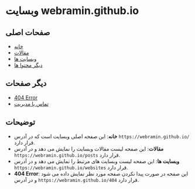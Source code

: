 # وبسایت webramin.github.io

## صفحات اصلی
- [خانه](https://webramin.github.io/)
- [مقالات](https://webramin.github.io/posts)
- [وبسایت ها](https://webramin.github.io/websites)
- [دیگر محتوا ها](https://webramin.github.io/other)

## دیگر صفحات
- [404 Error](https://webramin.github.io/404)
- [تماس با مدیریت](https://webramin.github.io/contact)

## توضیحات
- **خانه**: این صفحه اصلی وبسایت است که در آدرس `https://webramin.github.io/` قرار دارد.
- **مقالات**: این صفحه لیست مقالات وبسایت را نمایش می دهد و در آدرس `https://webramin.github.io/posts` قرار دارد.
- **وبسایت ها**: این صفحه لیست وبسایت های مرتبط را نمایش می دهد و در آدرس `https://webramin.github.io/websites` قرار دارد.
- **404 Error**: این صفحه در صورت پیدا نکردن صفحه مورد نظر نمایش داده می شود و در آدرس `https://webramin.github.io/404` قرار دارد.
